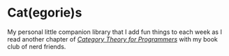# Cat(egorie)s

My personal little companion library that I add fun things to each week as I read
another chapter of [_Category Theory for Programmers_](https://github.com/hmemcpy/milewski-ctfp-pdf) with my book club
of nerd friends. 
